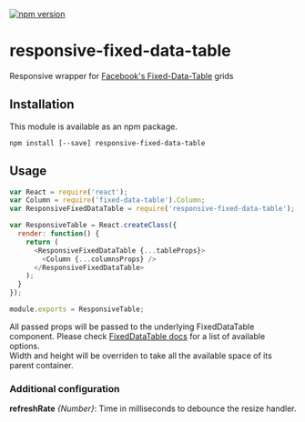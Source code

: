 [![npm version](https://badge.fury.io/js/responsive-fixed-data-table.svg)](http://badge.fury.io/js/responsive-fixed-data-table)
# responsive-fixed-data-table
Responsive wrapper for [Facebook's Fixed-Data-Table](https://github.com/facebook/fixed-data-table) grids

## Installation
This module is available as an npm package.

    npm install [--save] responsive-fixed-data-table

## Usage
```js
var React = require('react');
var Column = require('fixed-data-table').Column;
var ResponsiveFixedDataTable = require('responsive-fixed-data-table');

var ResponsiveTable = React.createClass({
  render: function() {
    return (
      <ResponsiveFixedDataTable {...tableProps}>
        <Column {...columnsProps} />
      </ResponsiveFixedDataTable>
    );
  }
});

module.exports = ResponsiveTable;
```

All passed props will be passed to the underlying FixedDataTable component. Please check [FixedDataTable docs](http://facebook.github.io/fixed-data-table/api-table.html) for a list of available options.  
Width and height will be overriden to take all the available space of its parent container.

### Additional configuration
**refreshRate** *{Number}*: Time in milliseconds to debounce the resize handler.
